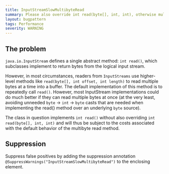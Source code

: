 ```yaml
---
title: InputStreamSlowMultibyteRead
summary: Please also override int read(byte[], int, int), otherwise multi-byte reads from this input stream are likely to be slow.
layout: bugpattern
tags: Performance
severity: WARNING
---
```


<!--
*** AUTO-GENERATED, DO NOT MODIFY ***
To make changes, edit the @BugPattern annotation or the explanation in docs/bugpattern.
-->


## The problem
`java.io.InputStream` defines a single abstract method: `int read()`, which
subclasses implement to return bytes from the logical input stream.

However, in most circumstances, readers from `InputStreams` use higher-level
methods like `read(byte[], int offset, int length)` to read multiple bytes at a
time into a buffer. The default implementation of this method is to repeatedly
call `read()`. However, most InputStream implementations could do much better if
they can read multiple bytes at once (at the very least, avoiding unneeded
`byte` -> `int` -> `byte` casts that are needed when implementing the read()
method over an underlying `byte` source).

The class in question implements `int read()` without also overriding `int
read(byte[], int, int)` and will thus be subject to the costs associated with
the default behavior of the multibyte read method.

## Suppression
Suppress false positives by adding the suppression annotation `@SuppressWarnings("InputStreamSlowMultibyteRead")` to the enclosing element.
